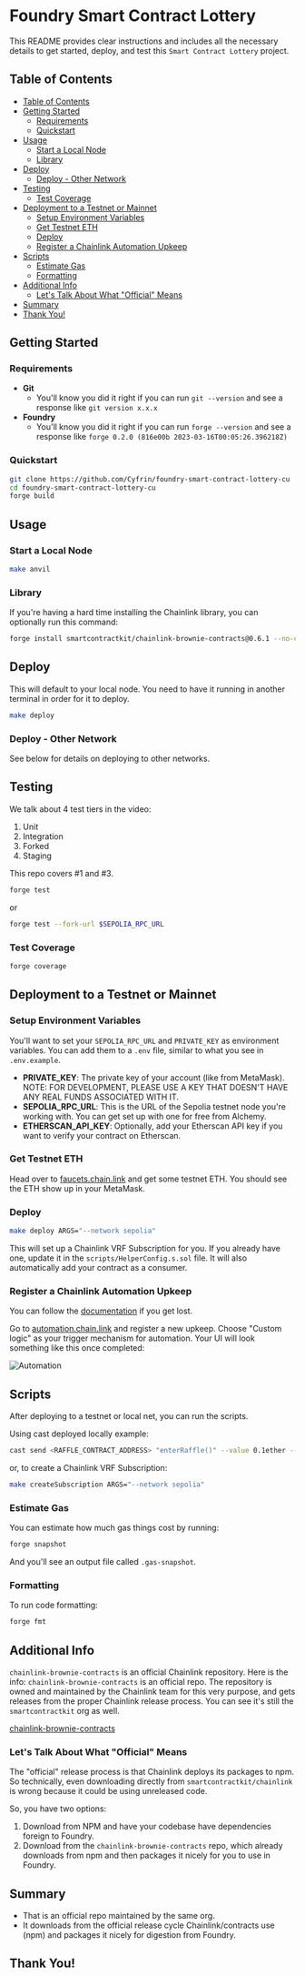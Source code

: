 # Foundry Smart Contract Lottery

This README provides clear instructions and includes all the necessary details to get started, deploy, and test this `Smart Contract Lottery` project.

## Table of Contents

  - [Table of Contents](#table-of-contents)
  - [Getting Started](#getting-started)
    - [Requirements](#requirements)
    - [Quickstart](#quickstart)
  - [Usage](#usage)
    - [Start a Local Node](#start-a-local-node)
    - [Library](#library)
  - [Deploy](#deploy)
    - [Deploy - Other Network](#deploy---other-network)
  - [Testing](#testing)
    - [Test Coverage](#test-coverage)
  - [Deployment to a Testnet or Mainnet](#deployment-to-a-testnet-or-mainnet)
    - [Setup Environment Variables](#setup-environment-variables)
    - [Get Testnet ETH](#get-testnet-eth)
    - [Deploy](#deploy-1)
    - [Register a Chainlink Automation Upkeep](#register-a-chainlink-automation-upkeep)
  - [Scripts](#scripts)
    - [Estimate Gas](#estimate-gas)
    - [Formatting](#formatting)
  - [Additional Info](#additional-info)
    - [Let's Talk About What "Official" Means](#lets-talk-about-what-official-means)
  - [Summary](#summary)
  - [Thank You!](#thank-you)

## Getting Started

### Requirements

- **Git**
  - You'll know you did it right if you can run `git --version` and see a response like `git version x.x.x`
- **Foundry**
  - You'll know you did it right if you can run `forge --version` and see a response like `forge 0.2.0 (816e00b 2023-03-16T00:05:26.396218Z)`

### Quickstart

```sh
git clone https://github.com/Cyfrin/foundry-smart-contract-lottery-cu
cd foundry-smart-contract-lottery-cu
forge build
```

## Usage

### Start a Local Node

```sh
make anvil
```

### Library

If you're having a hard time installing the Chainlink library, you can optionally run this command:

```sh
forge install smartcontractkit/chainlink-brownie-contracts@0.6.1 --no-commit
```

## Deploy

This will default to your local node. You need to have it running in another terminal in order for it to deploy.

```sh
make deploy
```

### Deploy - Other Network

See below for details on deploying to other networks.

## Testing

We talk about 4 test tiers in the video:

1. Unit
2. Integration
3. Forked
4. Staging

This repo covers #1 and #3.

```sh
forge test
```

or

```sh
forge test --fork-url $SEPOLIA_RPC_URL
```

### Test Coverage

```sh
forge coverage
```

## Deployment to a Testnet or Mainnet

### Setup Environment Variables

You'll want to set your `SEPOLIA_RPC_URL` and `PRIVATE_KEY` as environment variables. You can add them to a `.env` file, similar to what you see in `.env.example`.

- **PRIVATE_KEY**: The private key of your account (like from MetaMask). NOTE: FOR DEVELOPMENT, PLEASE USE A KEY THAT DOESN'T HAVE ANY REAL FUNDS ASSOCIATED WITH IT.
- **SEPOLIA_RPC_URL**: This is the URL of the Sepolia testnet node you're working with. You can get set up with one for free from Alchemy.
- **ETHERSCAN_API_KEY**: Optionally, add your Etherscan API key if you want to verify your contract on Etherscan.

### Get Testnet ETH

Head over to [faucets.chain.link](https://faucets.chain.link/) and get some testnet ETH. You should see the ETH show up in your MetaMask.

### Deploy

```sh
make deploy ARGS="--network sepolia"
```

This will set up a Chainlink VRF Subscription for you. If you already have one, update it in the `scripts/HelperConfig.s.sol` file. It will also automatically add your contract as a consumer.

### Register a Chainlink Automation Upkeep

You can follow the [documentation](https://docs.chain.link/docs/chainlink-automation/) if you get lost.

Go to [automation.chain.link](https://automation.chain.link/) and register a new upkeep. Choose "Custom logic" as your trigger mechanism for automation. Your UI will look something like this once completed:

![Automation](automation_ui.png)

## Scripts

After deploying to a testnet or local net, you can run the scripts.

Using cast deployed locally example:

```sh
cast send <RAFFLE_CONTRACT_ADDRESS> "enterRaffle()" --value 0.1ether --private-key <PRIVATE_KEY> --rpc-url $SEPOLIA_RPC_URL
```

or, to create a Chainlink VRF Subscription:

```sh
make createSubscription ARGS="--network sepolia"
```

### Estimate Gas

You can estimate how much gas things cost by running:

```sh
forge snapshot
```

And you'll see an output file called `.gas-snapshot`.

### Formatting

To run code formatting:

```sh
forge fmt
```

## Additional Info

 `chainlink-brownie-contracts` is an official Chainlink repository. Here is the info: `chainlink-brownie-contracts` is an official repo. The repository is owned and maintained by the Chainlink team for this very purpose, and gets releases from the proper Chainlink release process. You can see it's still the `smartcontractkit` org as well.

[chainlink-brownie-contracts](https://github.com/smartcontractkit/chainlink-brownie-contracts)

### Let's Talk About What "Official" Means

The "official" release process is that Chainlink deploys its packages to npm. So technically, even downloading directly from `smartcontractkit/chainlink` is wrong because it could be using unreleased code.

So, you have two options:

1. Download from NPM and have your codebase have dependencies foreign to Foundry.
2. Download from the `chainlink-brownie-contracts` repo, which already downloads from npm and then packages it nicely for you to use in Foundry.

## Summary

- That is an official repo maintained by the same org.
- It downloads from the official release cycle Chainlink/contracts use (npm) and packages it nicely for digestion from Foundry.

## Thank You!
